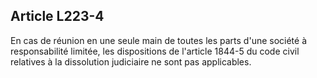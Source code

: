 Article L223-4
----
En cas de réunion en une seule main de toutes les parts d'une société à
responsabilité limitée, les dispositions de l'article 1844-5 du code civil
relatives à la dissolution judiciaire ne sont pas applicables.
